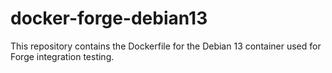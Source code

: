 # docker-forge-debian13
This repository contains the Dockerfile for the Debian 13 container used for Forge integration testing.

